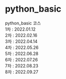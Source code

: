 # python_basic
python_basic 코스  
1차 : 2022.01.12  
2차 : 2022.02.16  
3차 : 2022.04.14  
4차 : 2022.05.26  
5차 : 2022.06.28  
6차 : 2022.07.26  
7차 : 2022.08.23  
8차 : 2022.09.27  